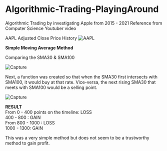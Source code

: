 # Algorithmic-Trading-PlayingAround
Algorithmic Trading by investigating Apple from 2015 - 2021 
Reference from Computer Science Youtuber video


AAPL Adjusted Close Price History
![AAPL](https://user-images.githubusercontent.com/52622346/103859478-b9034500-507f-11eb-82b4-858db08546ac.PNG)


**Simple Moving Average Method**

Comparing the SMA30 & SMA100 

![Capture](https://user-images.githubusercontent.com/52622346/103859725-29aa6180-5080-11eb-9a6f-8ac0ff0c2879.PNG)

Next, a function was created so that when the SMA30 first intersects with SMA100, it would buy at that rate. Vice-versa, the next rising SMA30 that meets with SMA100 would be a selling point.

![Capture](https://user-images.githubusercontent.com/52622346/103860105-cd940d00-5080-11eb-87fc-43b30f3e7978.PNG)


**RESULT**<br/>
From 0 - 400 points on the timeline: LOSS<br/>
400 - 800 :  GAIN<br/>
From 800 - 1000 : LOSS<br/>
1000 - 1300: GAIN<br/>

This was a very simple method but does not seem to be a trustworthy method to gain profit. 

